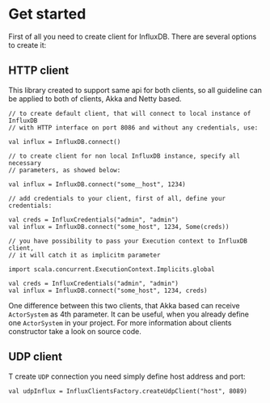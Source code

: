 # Get started
First of all you need to create client for InfluxDB.
There are several options to create it:
## HTTP client
This library created to support same api for both clients, 
so all guideline can be applied to both of clients, Akka and Netty based.
```
// to create default client, that will connect to local instance of InfluxDB
// with HTTP interface on port 8086 and without any credentials, use:

val influx = InfluxDB.connect()

// to create client for non local InfluxDB instance, specify all necessary 
// parameters, as showed below:

val influx = InfluxDB.connect("some__host", 1234)

// add credentials to your client, first of all, define your credentials:

val creds = InfluxCredentials("admin", "admin")
val influx = InfluxDB.connect("some_host", 1234, Some(creds))

// you have possibility to pass your Execution context to InfluxDB client,
// it will catch it as implicitm parameter

import scala.concurrent.ExecutionContext.Implicits.global

val creds = InfluxCredentials("admin", "admin")
val influx = InfluxDB.connect("some_host", 1234, creds)
```
One difference between this two clients, that Akka based can receive `ActorSystem` as 4th parameter.
It can be useful, when you already define one `ActorSystem` in your project. For more information about clients constructor take a look on source code.

## UDP client
T create `UDP` connection you need simply define host address and port:
```
val udpInflux = InfluxClientsFactory.createUdpClient("host", 8089)
```